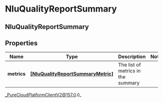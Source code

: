 # NluQualityReportSummary

## NluQualityReportSummary

## Properties

|Name | Type | Description | Notes|
|------------ | ------------- | ------------- | -------------|
| **metrics** | [**[NluQualityReportSummaryMetric]**](NluQualityReportSummaryMetric) | The list of metrics in the summary | |



_PureCloudPlatformClientV2@157.0.0_
